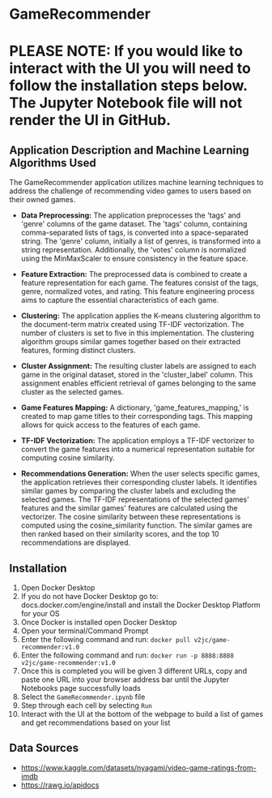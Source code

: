 # GameRecommender

# PLEASE NOTE: If you would like to interact with the UI you will need to follow the installation steps below. The Jupyter Notebook file will not render the UI in GitHub.

## Application Description and Machine Learning Algorithms Used
The GameRecommender application utilizes machine learning techniques to address the challenge of recommending video games to users based on their owned games. 

* **Data Preprocessing:** The application preprocesses the 'tags' and 'genre' columns of the game dataset. The 'tags' column, containing comma-separated lists of tags, is converted into a space-separated string. The 'genre' column, initially a list of genres, is transformed into a string representation. Additionally, the 'votes' column is normalized using the MinMaxScaler to ensure consistency in the feature space.


* **Feature Extraction:** The preprocessed data is combined to create a feature representation for each game. The features consist of the tags, genre, normalized votes, and rating. This feature engineering process aims to capture the essential characteristics of each game.


* **Clustering:** The application applies the K-means clustering algorithm to the document-term matrix created using TF-IDF vectorization. The number of clusters is set to five in this implementation. The clustering algorithm groups similar games together based on their extracted features, forming distinct clusters.


* **Cluster Assignment:** The resulting cluster labels are assigned to each game in the original dataset, stored in the 'cluster_label' column. This assignment enables efficient retrieval of games belonging to the same cluster as the selected games.


* **Game Features Mapping:** A dictionary, 'game_features_mapping,' is created to map game titles to their corresponding tags. This mapping allows for quick access to the features of each game.


* **TF-IDF Vectorization:** The application employs a TF-IDF vectorizer to convert the game features into a numerical representation suitable for computing cosine similarity.


* **Recommendations Generation:** When the user selects specific games, the application retrieves their corresponding cluster labels. It identifies similar games by comparing the cluster labels and excluding the selected games. The TF-IDF representations of the selected games' features and the similar games' features are calculated using the vectorizer. The cosine similarity between these representations is computed using the cosine_similarity function. The similar games are then ranked based on their similarity scores, and the top 10 recommendations are displayed.

## Installation
1. Open Docker Desktop
2. If you do not have Docker Desktop go to: docs.docker.com/engine/install and install the Docker
Desktop Platform for your OS
3. Once Docker is installed open Docker Desktop
4. Open your terminal/Command Prompt
5. Enter the following command and run: ```docker pull v2jc/game-recommender:v1.0```
6. Enter the following command and run: ```docker run -p 8888:8888 v2jc/game-recommender:v1.0```
7. Once this is completed you will be given 3 different URLs, copy and paste one URL into your browser address bar until the Jupyter Notebooks page successfully loads
8. Select the ```GameRecommender.ipynb``` file
9. Step through each cell by selecting ```Run```
10. Interact with the UI at the bottom of the webpage to build a list of games and get
recommendations based on your list


## Data Sources
* https://www.kaggle.com/datasets/nyagami/video-game-ratings-from-imdb
* https://rawg.io/apidocs
